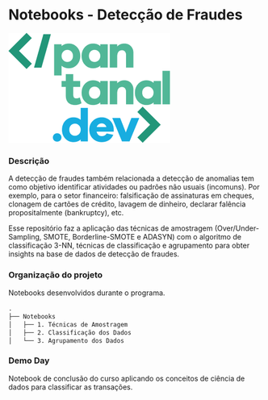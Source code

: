 # Notebooks - Detecção de Fraudes

<img src="./assets/logo-pantanal.png" >

### Descrição
A detecção de fraudes também relacionada a detecção de anomalias tem como objetivo identificar atividades ou padrões não usuais (incomuns). Por exemplo, para o setor financeiro: falsificação de assinaturas em cheques, clonagem de cartões de crédito, lavagem de dinheiro, declarar falência propositalmente (bankruptcy), etc.

Esse repositório faz a aplicação das técnicas de amostragem (Over/Under-Sampling, SMOTE, Borderline-SMOTE e ADASYN) com o algoritmo de classificação 3-NN, técnicas de classificação e agrupamento para obter insights na base de dados de detecção de fraudes.


### Organização do projeto
Notebooks desenvolvidos durante o programa.
```tree
.
├── Notebooks
│   ├── 1. Técnicas de Amostragem
│   ├── 2. Classificação dos Dados
│   └── 3. Agrupamento dos Dados
```


### Demo Day
Notebook de conclusão do curso aplicando os conceitos de ciência de dados para classificar as transações.
